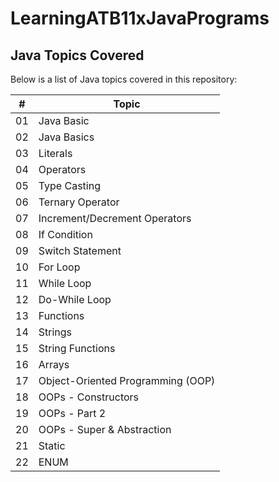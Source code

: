 # LearningATB11xJavaPrograms
 
 ## Java Topics Covered
 Below is a list of Java topics covered in this repository:
 
 
 | #  | Topic                             |
 |----|----------------------------------|
 | 01 | Java Basic                      |
 | 02 | Java Basics                     |
 | 03 | Literals                         |
 | 04 | Operators                        |
 | 05 | Type Casting                     |
 | 06 | Ternary Operator                 |
 | 07 | Increment/Decrement Operators    |
 | 08 | If Condition                     |
 | 09 | Switch Statement                 |
 | 10 | For Loop                         |
 | 11 | While Loop                       |
 | 12 | Do-While Loop                    |
 | 13 | Functions                        |
 | 14 | Strings                          |
 | 15 | String Functions                  |
 | 16 | Arrays                           |
 | 17 | Object-Oriented Programming (OOP) |
 | 18 | OOPs - Constructors              |
 | 19 | OOPs - Part 2                    |
 | 20 | OOPs - Super & Abstraction       |
 | 21 | Static                           |
 | 22 | ENUM                             |

